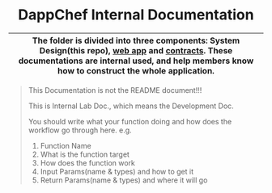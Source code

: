 <p align="center">
    <h1 align="center">
        DappChef Internal Documentation
    </h1>
</p>

| The folder is divided into three components: System Design(this repo), [web app](./web-app.md) and [contracts](./contracts.md). These documentations are internal used, and help members know how to construct the whole application. |
| ------------------------------------------------------------------------------------------------------------------------------------------------------------------------------------------------------------------------------------- |

> This Documentation is not the README document!!!
>
> This is Internal Lab Doc., which means the Development Doc.
>
> You should write what your function doing and how does the workflow go through here.
> e.g.
>
> 1. Function Name
> 1. What is the function target
> 1. How does the function work
> 1. Input Params(name & types) and how to get it
> 1. Return Params(name & types) and where it will go
